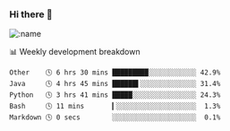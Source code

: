 ### Hi there 👋

<!--
**lv2020/lv2020** is a ✨ _special_ ✨ repository because its `README.md` (this file) appears on your GitHub profile.

Here are some ideas to get you started:

- 🔭 I’m currently working on ...
- 🌱 I’m currently learning ...
- 👯 I’m looking to collaborate on ...
- 🤔 I’m looking for help with ...
- 💬 Ask me about ...
- 📫 How to reach me: ...
- 😄 Pronouns: ...
- ⚡ Fun fact: ...
-->
![:name](https://count.getloli.com/get/@:lv2020)
 <!-- waka-box start -->
📊 Weekly development breakdown
```text
Other    🕓 6 hrs 30 mins █████████░░░░░░░░░░░░ 42.9%
Java     🕓 4 hrs 45 mins ██████▌░░░░░░░░░░░░░░ 31.4%
Python   🕓 3 hrs 41 mins █████░░░░░░░░░░░░░░░░ 24.3%
Bash     🕓 11 mins       ▎░░░░░░░░░░░░░░░░░░░░  1.3%
Markdown 🕓 0 secs        ░░░░░░░░░░░░░░░░░░░░░  0.1%
```
<!-- Powered by https://github.com/YouEclipse/waka-box-go . -->
<!-- waka-box end -->
